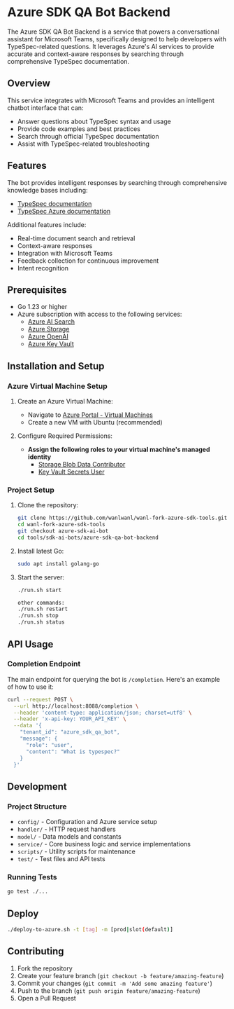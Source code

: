 # Azure SDK QA Bot Backend

The Azure SDK QA Bot Backend is a service that powers a conversational assistant for Microsoft Teams, specifically designed to help developers with TypeSpec-related questions. It leverages Azure's AI services to provide accurate and context-aware responses by searching through comprehensive TypeSpec documentation.

## Overview

This service integrates with Microsoft Teams and provides an intelligent chatbot interface that can:
- Answer questions about TypeSpec syntax and usage
- Provide code examples and best practices
- Search through official TypeSpec documentation
- Assist with TypeSpec-related troubleshooting

## Features

The bot provides intelligent responses by searching through comprehensive knowledge bases including:
- [TypeSpec documentation](https://typespec.io/docs/)
- [TypeSpec Azure documentation](https://azure.github.io/typespec-azure/docs/intro/)

Additional features include:
- Real-time document search and retrieval
- Context-aware responses
- Integration with Microsoft Teams
- Feedback collection for continuous improvement
- Intent recognition

## Prerequisites

- Go 1.23 or higher
- Azure subscription with access to the following services:
  - [Azure AI Search](https://ms.portal.azure.com/#@microsoft.onmicrosoft.com/resource/subscriptions/faa080af-c1d8-40ad-9cce-e1a450ca5b57/resourceGroups/typespec_helper/providers/Microsoft.Search/searchServices/typspehelper4search/overview)
  - [Azure Storage](https://ms.portal.azure.com/#@microsoft.onmicrosoft.com/resource/subscriptions/faa080af-c1d8-40ad-9cce-e1a450ca5b57/resourceGroups/typespec_helper/providers/Microsoft.Storage/storageAccounts/typespechelper4storage/overview)
  - [Azure OpenAI](https://ai.azure.com/build/deployments/model?wsid=/subscriptions/faa080af-c1d8-40ad-9cce-e1a450ca5b57/resourceGroups/typespec_helper/providers/Microsoft.MachineLearningServices/workspaces/typespec-helper&tid=72f988bf-86f1-41af-91ab-2d7cd011db47)
  - [Azure Key Vault](https://ms.portal.azure.com/#@microsoft.onmicrosoft.com/resource/subscriptions/faa080af-c1d8-40ad-9cce-e1a450ca5b57/resourceGroups/typespec_helper/providers/Microsoft.KeyVault/vaults/AzureSDKQABotConfig/overview)


## Installation and Setup

### Azure Virtual Machine Setup
1. Create an Azure Virtual Machine:
   - Navigate to [Azure Portal - Virtual Machines](https://ms.portal.azure.com/#view/Microsoft_Azure_ComputeHub/ComputeHubMenuBlade/~/virtualMachinesBrowse)
   - Create a new VM with Ubuntu (recommended)

2. Configure Required Permissions:
   - **Assign the following roles to your virtual machine's managed identity**
     - [Storage Blob Data Contributor](https://ms.portal.azure.com/#@microsoft.onmicrosoft.com/resource/subscriptions/faa080af-c1d8-40ad-9cce-e1a450ca5b57/resourceGroups/typespec_helper/providers/Microsoft.Storage/storageAccounts/typespechelper4storage/iamAccessControl)
     - [Key Vault Secrets User](https://ms.portal.azure.com/#@microsoft.onmicrosoft.com/resource/subscriptions/faa080af-c1d8-40ad-9cce-e1a450ca5b57/resourceGroups/typespec_helper/providers/Microsoft.KeyVault/vaults/AzureSDKQABotConfig/users)

### Project Setup
1. Clone the repository:
   ```bash
   git clone https://github.com/wanlwanl/wanl-fork-azure-sdk-tools.git
   cd wanl-fork-azure-sdk-tools
   git checkout azure-sdk-ai-bot
   cd tools/sdk-ai-bots/azure-sdk-qa-bot-backend
   ```

2. Install latest Go:
   ```bash
   sudo apt install golang-go
   ```

3. Start the server:
   ```bash
   ./run.sh start
   
   other commands:
   ./run.sh restart
   ./run.sh stop
   ./run.sh status
   ```

## API Usage

### Completion Endpoint
The main endpoint for querying the bot is `/completion`. Here's an example of how to use it:

```bash
curl --request POST \
  --url http://localhost:8088/completion \
  --header 'content-type: application/json; charset=utf8' \
  --header 'x-api-key: YOUR_API_KEY' \
  --data '{
    "tenant_id": "azure_sdk_qa_bot",
    "message": {
      "role": "user",
      "content": "What is typespec?"
    }
  }'
```

## Development

### Project Structure
- `config/` - Configuration and Azure service setup
- `handler/` - HTTP request handlers
- `model/` - Data models and constants
- `service/` - Core business logic and service implementations
- `scripts/` - Utility scripts for maintenance
- `test/` - Test files and API tests

### Running Tests
```bash
go test ./...
```

## Deploy

  ```bash
  ./deploy-to-azure.sh -t [tag] -m [prod|slot(default)]
  ```

## Contributing

1. Fork the repository
2. Create your feature branch (`git checkout -b feature/amazing-feature`)
3. Commit your changes (`git commit -m 'Add some amazing feature'`)
4. Push to the branch (`git push origin feature/amazing-feature`)
5. Open a Pull Request